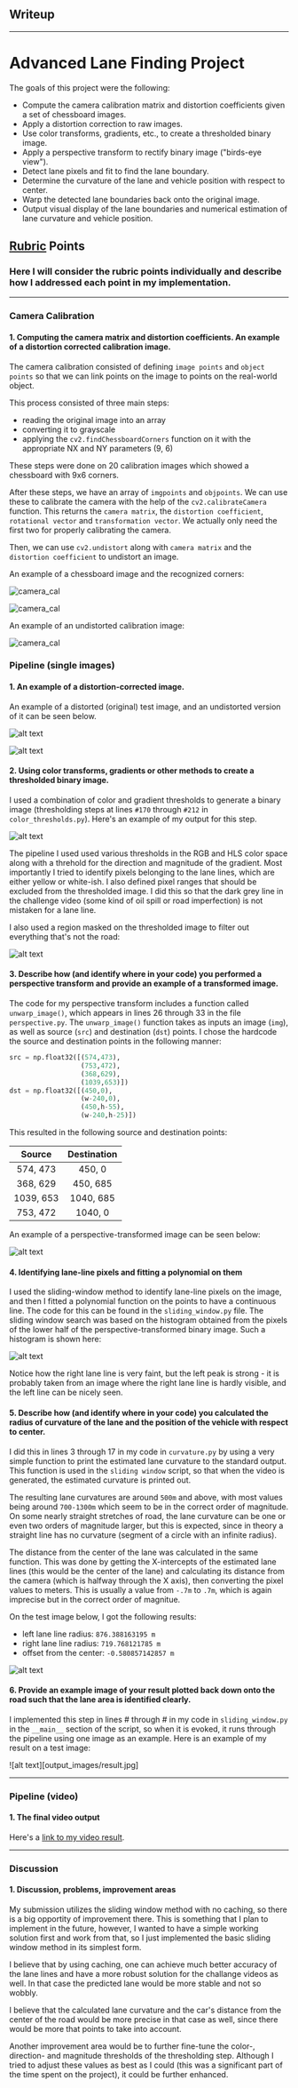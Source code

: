 ## Writeup

---


# Advanced Lane Finding Project

The goals of this project were the following:

* Compute the camera calibration matrix and distortion coefficients given a set of chessboard images.
* Apply a distortion correction to raw images.
* Use color transforms, gradients, etc., to create a thresholded binary image.
* Apply a perspective transform to rectify binary image ("birds-eye view").
* Detect lane pixels and fit to find the lane boundary.
* Determine the curvature of the lane and vehicle position with respect to center.
* Warp the detected lane boundaries back onto the original image.
* Output visual display of the lane boundaries and numerical estimation of lane curvature and vehicle position.

## [Rubric](https://review.udacity.com/#!/rubrics/571/view) Points

### Here I will consider the rubric points individually and describe how I addressed each point in my implementation.  

---

### Camera Calibration

#### 1. Computing the camera matrix and distortion coefficients. An example of a distortion corrected calibration image.

The camera calibration consisted of defining `image points` and `object points` so that we can link points on the image to points on the real-world object.

This process consisted of three main steps:

- reading the original image into an array  
- converting it to grayscale
- applying the `cv2.findChessboardCorners` function on it with the appropriate NX and NY parameters (9, 6)

These steps were done on 20 calibration images which showed a chessboard with 9x6 corners.

After these steps, we have an array of `imgpoints` and `objpoints`. We can use these to calibrate the camera with the help of the `cv2.calibrateCamera` function.
This returns the `camera matrix`, the `distortion coefficient`, `rotational vector` and `transformation vector`. We actually only need the first two for properly calibrating the camera.

Then, we can use `cv2.undistort` along with `camera matrix` and the `distortion coefficient` to undistort an image.

An example of a chessboard image and the recognized corners:

![camera_cal](camera_cal/calibration8.jpg)

![camera_cal](output_images/calibration_19.jpg)

An example of an undistorted calibration image:

![camera_cal](output_images/calibration_undist3.jpg)


### Pipeline (single images)

#### 1. An example of a distortion-corrected image.

An example of a distorted (original) test image, and an undistorted version of it can be seen below.

![alt text](test_images/original.jpg)

![alt text](output_images/undistorted.jpg)


#### 2. Using color transforms, gradients or other methods to create a thresholded binary image.

I used a combination of color and gradient thresholds to generate a binary image (thresholding steps at lines `#170` through `#212` in `color_thresholds.py`).  Here's an example of my output for this step.

![alt text](output_images/thresholded1.jpg)

The pipeline I used used various thresholds in the RGB and HLS color space along with a threhold for the direction and magnitude of the gradient. Most importantly I tried to identify pixels belonging to the lane lines, which are either yellow or white-ish. I also defined pixel ranges that should be excluded from the thresholded image. I did this so that the dark grey line in the challenge video (some kind of oil spill or road imperfection) is not mistaken for a lane line.

I also used a region masked on the thresholded image to filter out everything that's not the road:

![alt text](output_images/thresholded.jpg)


#### 3. Describe how (and identify where in your code) you performed a perspective transform and provide an example of a transformed image.

The code for my perspective transform includes a function called `unwarp_image()`, which appears in lines 26 through 33 in the file `perspective.py`.  The `unwarp_image()` function takes as inputs an image (`img`), as well as source (`src`) and destination (`dst`) points.  I chose the hardcode the source and destination points in the following manner:

```python
src = np.float32([(574,473),
                  (753,472),
                  (368,629),
                  (1039,653)])
dst = np.float32([(450,0),
                  (w-240,0),
                  (450,h-55),
                  (w-240,h-25)])
```

This resulted in the following source and destination points:


| Source        | Destination   |
|:-------------:|:-------------:|
| 574, 473      | 450, 0        |
| 368, 629      | 450, 685      |
| 1039, 653     | 1040, 685      |
| 753, 472      | 1040, 0        |


An example of a perspective-transformed image can be seen below:

![alt text](output_images/unwarped_image.jpg)


#### 4. Identifying lane-line pixels and fitting a polynomial on them

I used the sliding-window method to identify lane-line pixels on the image, and then I fitted a polynomial function on the points to have a continuous line. The code for this can be found in the `sliding_window.py` file. The sliding window search was based on the histogram obtained from the pixels of the lower half of the perspective-transformed binary image. Such a histogram is shown here:

![alt text](output_images/histogram.png)

Notice how the right lane line is very faint, but the left peak is strong - it is probably taken from an image where the right lane line is hardly visible, and the left line can be nicely seen.


#### 5. Describe how (and identify where in your code) you calculated the radius of curvature of the lane and the position of the vehicle with respect to center.

I did this in lines 3 through 17 in my code in `curvature.py` by using a very simple function to print the estimated lane curvature to the standard output. This function is used in the `sliding window` script, so that when the video is generated, the estimated curvature is printed out.

The resulting lane curvatures are around `500m` and above, with most values being around `700-1300m` which seem to be in the correct order of magnitude. On some nearly straight stretches of road, the lane curvature can be one or even two orders of magnitude larger, but this is expected, since in theory a straight line has no curvature (segment of a circle with an infinite radius).

The distance from the center of the lane was calculated in the same function. This was done by getting the X-intercepts of the estimated lane lines (this would be the center of the lane) and calculating its distance from the camera (which is halfway through the X axis), then converting the pixel values to meters. This is usually a value from `-.7m` to `.7m`, which is again imprecise but in the correct order of magnitue.

On the test image below, I got the following results:

- left lane line radius: `876.388163195 m`  
- right lane line radius: `719.768121785 m`   
- offset from the center: `-0.580857142857 m`

![alt text](test_images/test1.jpg)


#### 6. Provide an example image of your result plotted back down onto the road such that the lane area is identified clearly.

I implemented this step in lines # through # in my code in `sliding_window.py` in the `__main__` section of the script, so when it is evoked, it runs through the pipeline using one image as an example.  Here is an example of my result on a test image:

![alt text][output_images/result.jpg]

---

### Pipeline (video)

#### 1. The final video output

Here's a [link to my video result](./project_video.mp4).

---

### Discussion

#### 1. Discussion, problems, improvement areas

My submission utilizes the sliding window method with no caching, so there is a big opportity of improvement there. This is something that I plan to implement in the future, however, I wanted to have a simple working solution first and work from that, so I just implemented the basic sliding window method in its simplest form.

I believe that by using caching, one can achieve much better accuracy of the lane lines and have a more robust solution for the challange videos as well. In that case the predicted lane would be more stable and not so wobbly.

I believe that the calculated lane curvature and the car's distance from the center of the road would be more precise in that case as well, since there would be more that points to take into account.

Another improvement area would be to further fine-tune the color-, direction- and magnitude thresholds of the thresholding step. Although I tried to adjust these values as best as I could (this was a significant part of the time spent on the project), it could be further enhanced.

